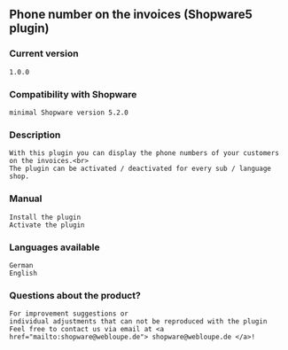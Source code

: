 ## Phone number on the invoices (Shopware5 plugin)

### Current version

    1.0.0

### Compatibility with Shopware

    minimal Shopware version 5.2.0

### Description

    With this plugin you can display the phone numbers of your customers on the invoices.<br>
    The plugin can be activated / deactivated for every sub / language shop.

### Manual

    Install the plugin
    Activate the plugin

### Languages available
    
    German
    English
    
### Questions about the product?

    For improvement suggestions or
    individual adjustments that can not be reproduced with the plugin
    Feel free to contact us via email at <a href="mailto:shopware@webloupe.de"> shopware@webloupe.de </a>!    

